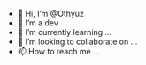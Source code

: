 - 👋 Hi, I’m @Othyuz
- 👀 I’m a dev
- 🌱 I’m currently learning ...
- 💞️ I’m looking to collaborate on ...
- 📫 How to reach me ...

<!-- TL;DR -->
<!-- hi -->
